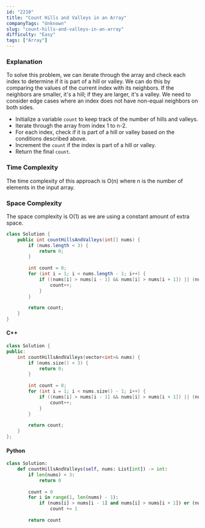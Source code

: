 ```yaml
---
id: "2210"
title: "Count Hills and Valleys in an Array"
companyTags: "Unknown"
slug: "count-hills-and-valleys-in-an-array"
difficulty: "Easy"
tags: ["Array"]
---
```


### Explanation
To solve this problem, we can iterate through the array and check each index to determine if it is part of a hill or valley. We can do this by comparing the values of the current index with its neighbors. If the neighbors are smaller, it's a hill; if they are larger, it's a valley. We need to consider edge cases where an index does not have non-equal neighbors on both sides.

- Initialize a variable `count` to keep track of the number of hills and valleys.
- Iterate through the array from index 1 to n-2.
- For each index, check if it is part of a hill or valley based on the conditions described above.
- Increment the `count` if the index is part of a hill or valley.
- Return the final `count`.

### Time Complexity
The time complexity of this approach is O(n) where n is the number of elements in the input array.

### Space Complexity
The space complexity is O(1) as we are using a constant amount of extra space.

```java
class Solution {
    public int countHillsAndValleys(int[] nums) {
        if (nums.length < 3) {
            return 0;
        }
        
        int count = 0;
        for (int i = 1; i < nums.length - 1; i++) {
            if ((nums[i] > nums[i - 1] && nums[i] > nums[i + 1]) || (nums[i] < nums[i - 1] && nums[i] < nums[i + 1])) {
                count++;
            }
        }
        
        return count;
    }
}
```

#### C++
```cpp
class Solution {
public:
    int countHillsAndValleys(vector<int>& nums) {
        if (nums.size() < 3) {
            return 0;
        }
        
        int count = 0;
        for (int i = 1; i < nums.size() - 1; i++) {
            if ((nums[i] > nums[i - 1] && nums[i] > nums[i + 1]) || (nums[i] < nums[i - 1] && nums[i] < nums[i + 1])) {
                count++;
            }
        }
        
        return count;
    }
};
```

#### Python
```python
class Solution:
    def countHillsAndValleys(self, nums: List[int]) -> int:
        if len(nums) < 3:
            return 0
        
        count = 0
        for i in range(1, len(nums) - 1):
            if (nums[i] > nums[i - 1] and nums[i] > nums[i + 1]) or (nums[i] < nums[i - 1] and nums[i] < nums[i + 1]):
                count += 1
        
        return count
```